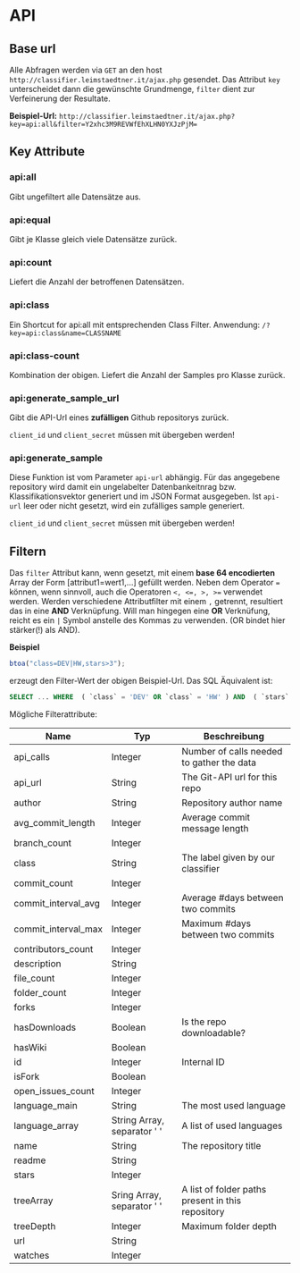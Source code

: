 # API

## Base url

Alle Abfragen werden via `GET` an den host `http://classifier.leimstaedtner.it/ajax.php` gesendet. Das Attribut `key` unterscheidet dann die gewünschte Grundmenge, `filter` dient zur Verfeinerung der Resultate.

**Beispiel-Url:**
`http://classifier.leimstaedtner.it/ajax.php?key=api:all&filter=Y2xhc3M9REVWfEhXLHN0YXJzPjM=`

## Key Attribute

### api:all

Gibt ungefiltert alle Datensätze aus.

### api:equal

Gibt je Klasse gleich viele Datensätze zurück.

### api:count

Liefert die Anzahl der betroffenen Datensätzen.

### api:class

Ein Shortcut for api:all mit entsprechenden Class Filter. Anwendung:
`/?key=api:class&name=CLASSNAME`

### api:class-count

Kombination der obigen. Liefert die Anzahl der Samples pro Klasse zurück.

### api:generate_sample_url

Gibt die API-Url eines **zufälligen** Github repositorys  zurück.

`client_id` und `client_secret` müssen mit übergeben werden!

### api:generate_sample

Diese Funktion ist vom Parameter `api-url` abhängig. Für das angegebene repository wird damit ein ungelabelter Datenbankeitnrag bzw. Klassifikationsvektor generiert und im JSON Format ausgegeben. Ist `api-url` leer oder nicht gesetzt, wird ein zufälliges sample generiert.

`client_id` und `client_secret` müssen mit übergeben werden!

## Filtern

Das `filter` Attribut kann, wenn gesetzt, mit einem **base 64 encodierten** Array der Form [attribut1=wert1,...] gefüllt werden. Neben dem Operator `=` können, wenn sinnvoll, auch die Operatoren `<, <=, >, >=` verwendet werden.
Werden verschiedene Attributfilter mit einem `,` getrennt, resultiert das in eine **AND** Verknüpfung. Will man hingegen eine **OR** Verknüfung, reicht es ein `|` Symbol anstelle des Kommas zu verwenden. (OR bindet hier stärker(!) als AND).

**Beispiel**
```javascript 
btoa("class=DEV|HW,stars>3");
```
erzeugt den Filter-Wert der obigen Beispiel-Url. Das SQL Äquivalent ist:

```sql
SELECT ... WHERE  ( `class` = 'DEV' OR `class` = 'HW' ) AND  ( `stars` > '3' )
```

Mögliche Filterattribute:
<table>
	<thead>
		<tr>
			<th>Name</th>
			<th>Typ</th>
			<th>Beschreibung</th>
		</tr>
	</thead>
	<tbody>
		<tr>
	<td>api_calls</td>
	<td>Integer</td>
	<td>Number of calls needed to gather the data</td>
</tr>
<tr>
	<td>api_url</td>
	<td>String</td>
	<td>The Git-API url for this repo</td>
</tr>
<tr>
	<td>author</td>
	<td>String</td>
	<td>Repository author name</td>
</tr>
<tr>
	<td>avg_commit_length</td>
	<td>Integer</td>
	<td>Average commit message length</td>
</tr>
<tr>
	<td>branch_count</td>
	<td>Integer</td>
	<td></td>
</tr>
<tr>
	<td>class</td>
	<td>String</td>
	<td>The label given by our classifier</td>
</tr>
<tr>
	<td>commit_count</td>
	<td>Integer</td>
	<td></td>
</tr>
<tr>
	<td>commit_interval_avg</td>
	<td>Integer</td>
	<td>Average #days between two commits</td>
</tr>
<tr>
	<td>commit_interval_max</td>
	<td>Integer</td>
	<td>Maximum #days between two commits</td>
</tr>
<tr>
	<td>contributors_count</td>
	<td>Integer</td>
	<td></td>
</tr>
<tr>
	<td>description</td>
	<td>String</td>
	<td></td>
</tr>
<tr>
	<td>file_count</td>
	<td>Integer</td>
	<td></td>
</tr>
<tr>
	<td>folder_count</td>
	<td>Integer</td>
	<td></td>
</tr>
<tr>
	<td>forks</td>
	<td>Integer</td>
	<td></td>
</tr>
<tr>
	<td>hasDownloads</td>
	<td>Boolean</td>
	<td>Is the repo downloadable?</td>
</tr>
<tr>
	<td>hasWiki</td>
	<td>Boolean</td>
	<td></td>
</tr>
<tr>
	<td>id</td>
	<td>Integer</td>
	<td>Internal ID</td>
</tr>
<tr>
	<td>isFork</td>
	<td>Boolean</td>
	<td></td>
</tr>
<tr>
	<td>open_issues_count</td>
	<td>Integer</td>
	<td></td>
</tr>
<tr>
	<td>language_main</td>
	<td>String</td>
	<td>The most used language</td>
</tr>
<tr>
	<td>language_array</td>
	<td>String Array, separator ' '</td>
	<td>A list of used languages</td>
</tr>
<tr>
	<td>name</td>
	<td>String</td>
	<td>The repository title</td>
</tr>
<tr>
	<td>readme</td>
	<td>String</td>
	<td></td>
</tr>
<tr>
	<td>stars</td>
	<td>Integer</td>
	<td></td>
</tr>
<tr>
	<td>treeArray</td>
	<td>Sring Array, separator ' '</td>
	<td>A list of folder paths present in this repository</td>
</tr>
<tr>
	<td>treeDepth</td>
	<td>Integer</td>
	<td>Maximum folder depth</td>
</tr>
<tr>
	<td>url</td>
	<td>String</td>
	<td></td>
</tr>
<tr>
	<td>watches</td>
	<td>Integer</td>
	<td></td>
</tr>
	</tbody>
</table>

